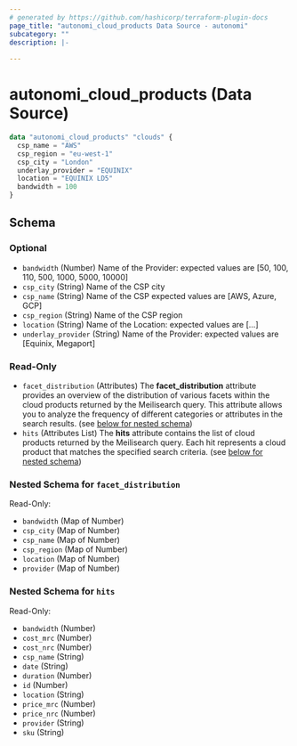 ```yaml
---
# generated by https://github.com/hashicorp/terraform-plugin-docs
page_title: "autonomi_cloud_products Data Source - autonomi"
subcategory: ""
description: |-
  
---
```


# autonomi_cloud_products (Data Source)

```terraform
data "autonomi_cloud_products" "clouds" {
  csp_name = "AWS"
  csp_region = "eu-west-1"
  csp_city = "London"
  underlay_provider = "EQUINIX"
  location = "EQUINIX LD5"
  bandwidth = 100
} 
```

<!-- schema generated by tfplugindocs -->
## Schema

### Optional

- `bandwidth` (Number) Name of the Provider: expected values are [50, 100, 110, 500, 1000, 5000, 10000]
- `csp_city` (String) Name of the CSP city
- `csp_name` (String) Name of the CSP expected values are [AWS, Azure, GCP]
- `csp_region` (String) Name of the CSP region
- `location` (String) Name of the Location: expected values are [...]
- `underlay_provider` (String) Name of the Provider: expected values are [Equinix, Megaport]

### Read-Only

- `facet_distribution` (Attributes) The **facet_distribution** attribute provides an overview of the distribution of
   various facets within the cloud products returned by the Meilisearch query. This attribute allows you to analyze the
   frequency of different categories or attributes in the search results. (see [below for nested schema](#nestedatt--facet_distribution))
- `hits` (Attributes List) The **hits** attribute contains the list of cloud products returned by the Meilisearch query.
   Each hit represents a cloud product that matches the specified search criteria. (see [below for nested schema](#nestedatt--hits))

<a id="nestedatt--facet_distribution"></a>
### Nested Schema for `facet_distribution`

Read-Only:

- `bandwidth` (Map of Number)
- `csp_city` (Map of Number)
- `csp_name` (Map of Number)
- `csp_region` (Map of Number)
- `location` (Map of Number)
- `provider` (Map of Number)

<a id="nestedatt--hits"></a>
### Nested Schema for `hits`

Read-Only:

- `bandwidth` (Number)
- `cost_mrc` (Number)
- `cost_nrc` (Number)
- `csp_name` (String)
- `date` (String)
- `duration` (Number)
- `id` (Number)
- `location` (String)
- `price_mrc` (Number)
- `price_nrc` (Number)
- `provider` (String)
- `sku` (String)
